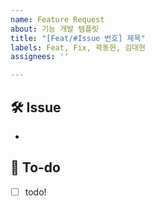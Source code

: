```yaml
---
name: Feature Request
about: 기능 개발 템플릿
title: "[Feat/#Issue 번호] 제목"
labels: Feat, Fix, 곽동헌, 김대현
assignees: ''

---
```


## 🛠 Issue
<!-- 이슈에 대해 간략하게 설명해주세요 -->
-
## 📝 To-do
<!-- 진행할 작업에 대해 적어주세요 -->
- [ ] todo!
